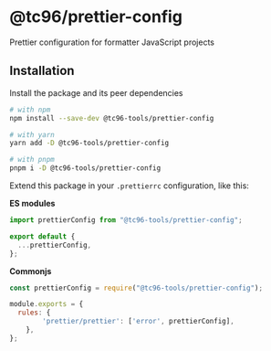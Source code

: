 # @tc96/prettier-config

Prettier configuration for formatter JavaScript projects

## Installation

Install the package and its peer dependencies

```sh
# with npm
npm install --save-dev @tc96-tools/prettier-config

# with yarn
yarn add -D @tc96-tools/prettier-config

# with pnpm
pnpm i -D @tc96-tools/prettier-config
```

Extend this package in your `.prettierrc` configuration, like this:

**ES modules**
```js
import prettierConfig from "@tc96-tools/prettier-config";

export default {
  ...prettierConfig,
};
```
**Commonjs**
```js
const prettierConfig = require("@tc96-tools/prettier-config");

module.exports = {
  rules: {
		'prettier/prettier': ['error', prettierConfig],
	},
};
